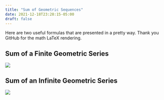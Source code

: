 ```yaml
---
title: "Sum of Geometric Sequences"
date: 2021-12-18T23:28:15-05:00
draft: false
---
```

<!-- markdownlint-disable-file MD033 -->

Here are two useful formulas that are presented in a pretty way.
Thank you GitHub for the math LaTeX rendering.

## Sum of a Finite Geometric Series

<img class=equation src="https://render.githubusercontent.com/render/math?math=S_n=\sum_{i=1}^{n}a_ir^{i-1}=a_1\frac{r^n-1}{r-1}=\sum_{i=1}^{n}a_ir^{i-1}=a_1\frac{1-r^n}{1-r}">

## Sum of an Infinite Geometric Series

<img class=equation src="https://render.githubusercontent.com/render/math?math=S=\sum_{i=0}^{\infty}a_ir^i=\frac{a_1}{1-r}">
